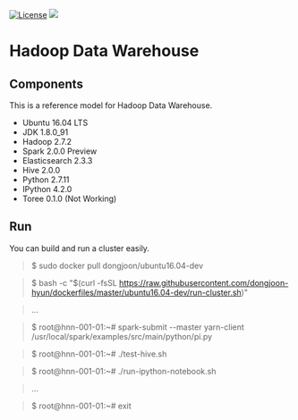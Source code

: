[![License](https://img.shields.io/badge/license-Apache%202-blue.svg)](LICENSE)
[![](https://badge.imagelayers.io/dongjoon/ubuntu16.04-hdw:latest.svg)](https://imagelayers.io/?images=dongjoon/ubuntu16.04-dev:latest)

Hadoop Data Warehouse
====================

Components
----------
This is a reference model for Hadoop Data Warehouse.

* Ubuntu 16.04 LTS
* JDK 1.8.0_91
* Hadoop 2.7.2
* Spark 2.0.0 Preview
* Elasticsearch 2.3.3
* Hive 2.0.0
* Python 2.7.11
* IPython 4.2.0
* Toree 0.1.0 (Not Working)

Run
---
You can build and run a cluster easily.

> $ sudo docker pull dongjoon/ubuntu16.04-dev

> $ bash -c "$(curl -fsSL https://raw.githubusercontent.com/dongjoon-hyun/dockerfiles/master/ubuntu16.04-dev/run-cluster.sh)"

> ...

> $ root@hnn-001-01:~# spark-submit --master yarn-client /usr/local/spark/examples/src/main/python/pi.py

> $ root@hnn-001-01:~# ./test-hive.sh 

> $ root@hnn-001-01:~# ./run-ipython-notebook.sh

> ...

> $ root@hnn-001-01:~# exit
